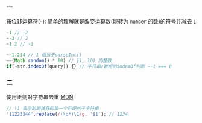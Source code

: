 ### 一

按位非运算符(`~`): 简单的理解就是改变运算数(能转为 `number` 的数)的符号并减去 `1`

```javascript
~1 // -2
~-3 // 2
~1.2 // -1

~~1.234 // 1 相当于parseInt()
~~(Math.random() * 10) // [1, 10) 的整数
if(~str.indexOf(query)) {} // 字符串/数组的indexOf判断 ~-1 === 0
```

### 二

使用正则对字符串去重 [MDN](https://developer.mozilla.org/zh-CN/docs/Web/JavaScript/Guide/Regular_Expressions)

```js
// \1 表示前面捕获的第一个匹配的子字符串
'11223344'.replace(/(\d*)\1/g, '$1'); // 1234
```
